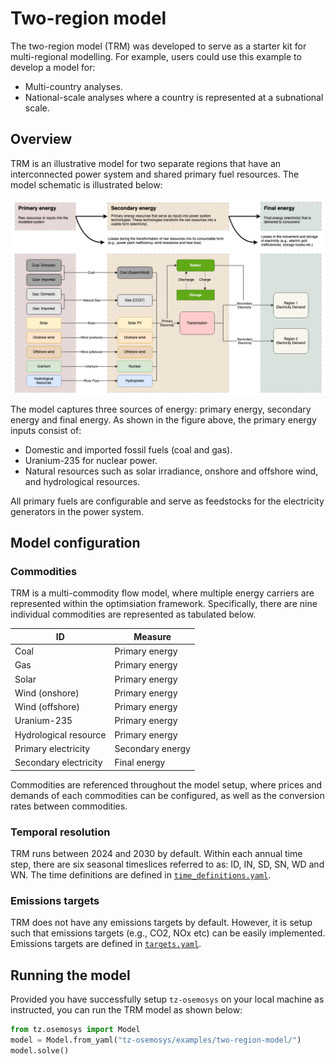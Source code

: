 # Two-region model
The two-region model (TRM) was developed to serve as a starter kit for multi-regional modelling. For example, users could use this example to develop a model for:

- Multi-country analyses.
- National-scale analyses where a country is represented at a subnational scale.

## Overview
TRM is an illustrative model for two separate regions that have an interconnected power system and shared primary fuel resources. The model schematic is illustrated below:  

<img src="https://github.com/transition-zero/tz-osemosys/blob/add-tutorials/examples/two-region-model/two-region-model-schematic.png" alt="" width="800" align="center">

The model captures three sources of energy: primary energy, secondary energy and final energy. As shown in the figure above, the primary energy inputs consist of: 

- Domestic and imported fossil fuels (coal and gas).
- Uranium-235 for nuclear power.
- Natural resources such as solar irradiance, onshore and offshore wind, and hydrological resources.

All primary fuels are configurable and serve as feedstocks for the electricity generators in the power system. 

## Model configuration

### Commodities
TRM is a multi-commodity flow model, where multiple energy carriers are represented within the optimsiation framework. Specifically, there are nine individual commodities are represented as tabulated below.

ID  | Measure
--- | --- 
Coal | Primary energy 
Gas | Primary energy 
Solar | Primary energy 
Wind (onshore) | Primary energy 
Wind (offshore) | Primary energy 
Uranium-235 | Primary energy 
Hydrological resource | Primary energy 
Primary electricity | Secondary energy 
Secondary electricity | Final energy 

Commodities are referenced throughout the model setup, where prices and demands of each commodities can be configured, as well as the conversion rates between commodities. 

### Temporal resolution
TRM runs between 2024 and 2030 by default. Within each annual time step, there are six seasonal timeslices referred to as: ID, IN, SD, SN, WD and WN. The time definitions are defined in [`time_definitions.yaml`](https://github.com/transition-zero/tz-osemosys/blob/add-tutorials/examples/two-region-model/time_definitions.yaml).

### Emissions targets
TRM does not have any emissions targets by default. However, it is setup such that emissions targets (e.g., CO2, NOx etc) can be easily implemented. Emissions targets are defined in [`targets.yaml`](https://github.com/transition-zero/tz-osemosys/blob/add-tutorials/examples/two-region-model/targets.yaml).

## Running the model
Provided you have successfully setup `tz-osemosys` on your local machine as instructed, you can run the TRM model as shown below:

```python
from tz.osemosys import Model
model = Model.from_yaml("tz-osemosys/examples/two-region-model/")
model.solve()
```
